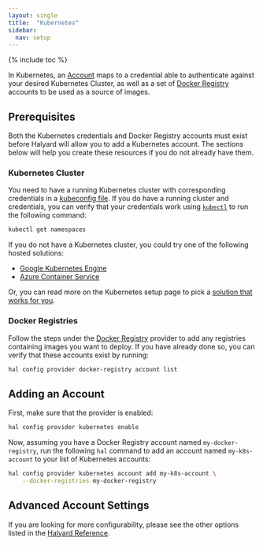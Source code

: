 ```yaml
---
layout: single
title:  "Kubernetes"
sidebar:
  nav: setup
---
```


{% include toc %}

In Kubernetes, an [Account](/setup/providers/#accounts) maps to a
credential able to authenticate against your desired Kubernetes Cluster, as 
well as a set of [Docker Registry](/setup/providers/docker-registry) accounts 
to be used as a source of images.

## Prerequisites

Both the Kubernetes credentials and Docker Registry accounts must exist before 
Halyard will allow you to add a Kubernetes account. The sections below will 
help you create these resources if you do not already have them.

### Kubernetes Cluster

You need to have a running Kubernetes cluster with corresponding credentials in 
a [kubeconfig file](https://kubernetes.io/docs/concepts/cluster-administration/authenticate-across-clusters-kubeconfig/). 
If you do have a running cluster and credentials, you can verify that your 
credentials work using 
[`kubectl`](https://kubernetes.io/docs/user-guide/kubectl-overview/) to run the
following command:

```bash
kubectl get namespaces
```

If you do not have a Kubernetes cluster, you could try one of the following
hosted solutions:

* [Google Kubernetes Engine](https://cloud.google.com/container-engine/)
* [Azure Container
  Service](https://docs.microsoft.com/en-us/azure/container-service/container-service-kubernetes-walkthrough)

Or, you can read more on the Kubernetes setup page to pick a [solution that
works for you](https://kubernetes.io/docs/setup/pick-right-solution/).

### Docker Registries

Follow the steps under the [Docker Registry](/setup/providers/docker-registry) 
provider to add any registries containing images you want to deploy. If
you have already done so, you can verify that these accounts exist by running:

```bash
hal config provider docker-registry account list
```

## Adding an Account

First, make sure that the provider is enabled:

```bash
hal config provider kubernetes enable
```

Now, assuming you have a Docker Registry account named `my-docker-registry`,
run the following `hal` command to add an account named `my-k8s-account` to 
your list of Kubernetes accounts:

```bash
hal config provider kubernetes account add my-k8s-account \
    --docker-registries my-docker-registry
```

## Advanced Account Settings

If you are looking for more configurability, please see the other options
listed in the [Halyard
Reference](/reference/halyard/commands#hal-config-provider-kubernetes-account-add).

